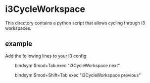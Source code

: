 # i3CycleWorkspace
This directory contains a python script that allows cycling through i3 workspaces.

## example
Add the following lines to your i3 config:

&nbsp;&nbsp;&nbsp;&nbsp;&nbsp;&nbsp;&nbsp;&nbsp;bindsym $mod+Tab exec "i3CycleWorkspace next"

&nbsp;&nbsp;&nbsp;&nbsp;&nbsp;&nbsp;&nbsp;&nbsp;bindsym $mod+Shift+Tab exec "i3CycleWorkspace previous"
